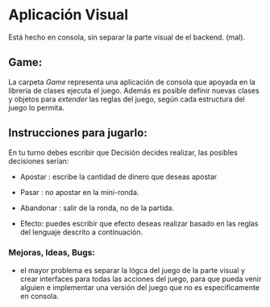# Aplicación Visual

Está hecho en consola, sin separar la parte visual de el backend. (mal).

## Game:

La carpeta *Game* representa una aplicación de consola que apoyada en la librería de clases ejecuta el juego. Además es posible definir nuevas clases y objetos para *extender* las reglas del juego, según cada estructura del juego lo permita.

## Instrucciones para jugarlo:

En tu turno debes escribir que Decisión decides realizar, las posibles decisiones serían:

- Apostar : escribe la cantidad de dinero que deseas apostar

- Pasar : no apostar en la mini-ronda.

- Abandonar : salir de la ronda, no de la partida.

- Efecto: puedes escribir que efecto deseas realizar basado en las reglas del lenguaje descrito a continuación.
  
  

### Mejoras, Ideas, Bugs:

- el mayor problema es separar la lógca del juego de la parte visual y crear interfaces para todas las acciones del juego, para que pueda venir alguien e implementar una versión del juego que no es especificamente en consola.
